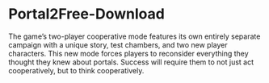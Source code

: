 # Portal2Free-Download
The game’s two-player cooperative mode features its own entirely separate campaign with a unique story, test chambers, and two new player characters. This new mode forces players to reconsider everything they thought they knew about portals. Success will require them to not just act cooperatively, but to think cooperatively.
